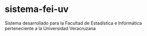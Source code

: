 # sistema-fei-uv
Sistema desarrollado para la Facultad de Estadística e Informática perteneciente a la Universidad Veracruzana
